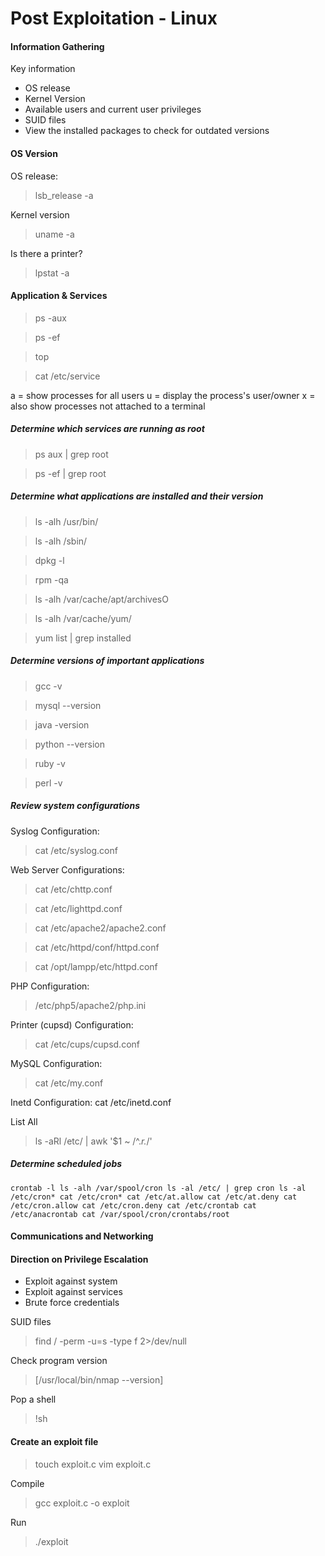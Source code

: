 # Post Exploitation - Linux

#### Information Gathering

Key information
* OS release
* Kernel Version
* Available users and current user privileges
* SUID files
* View the installed packages to check for outdated versions

#### OS Version

OS release:
> lsb_release -a

Kernel version
> uname -a

Is there a printer?
> lpstat -a

#### Application & Services
> ps -aux

> ps -ef

> top

> cat /etc/service

a = show processes for all users
u = display the process's user/owner
x = also show processes not attached to a terminal


##### Determine which services are running as root

> ps aux | grep root

> ps -ef | grep root

##### Determine what applications are installed and their version
> ls -alh /usr/bin/

> ls -alh /sbin/

> dpkg -l

> rpm -qa

> ls -alh /var/cache/apt/archivesO

> ls -alh /var/cache/yum/

> yum list | grep installed

##### Determine versions of important applications
> gcc -v

> mysql --version

> java -version

> python --version

> ruby -v

> perl -v

##### Review system configurations

Syslog Configuration:
> cat /etc/syslog.conf

Web Server Configurations:
> cat /etc/chttp.conf

> cat /etc/lighttpd.conf

> cat /etc/apache2/apache2.conf

> cat /etc/httpd/conf/httpd.conf

> cat /opt/lampp/etc/httpd.conf

PHP Configuration:

> /etc/php5/apache2/php.ini

Printer (cupsd) Configuration:

> cat /etc/cups/cupsd.conf

MySQL Configuration:

> cat /etc/my.conf

Inetd Configuration:
cat /etc/inetd.conf

List All
> ls -aRl /etc/ | awk '$1 ~ /^.*r.*/'

##### Determine scheduled jobs

`crontab -l
ls -alh /var/spool/cron
ls -al /etc/ | grep cron
ls -al /etc/cron*
cat /etc/cron*
cat /etc/at.allow
cat /etc/at.deny
cat /etc/cron.allow
cat /etc/cron.deny
cat /etc/crontab
cat /etc/anacrontab
cat /var/spool/cron/crontabs/root`




#### Communications and Networking


#### Direction on Privilege Escalation
* Exploit against system
* Exploit against services
* Brute force credentials

SUID files
> find / -perm -u=s -type f 2>/dev/null

Check program version
> [/usr/local/bin/nmap --version]

Pop a shell
> !sh


#### Create an exploit file
> touch exploit.c
> vim exploit.c

Compile
> gcc exploit.c -o exploit

Run
> ./exploit


